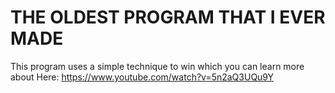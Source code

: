 # THE OLDEST PROGRAM THAT I EVER MADE
This program uses a simple technique to win which you can learn more about Here:
  https://www.youtube.com/watch?v=5n2aQ3UQu9Y
